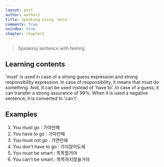 ```yaml
---
layout: post
author: author2
title: Speaking using 'must'
comments: true
noindex: true
chapter: chapter2
---
```

>Speaking sentence with feeling.

## Learning contents
'must' is used in case of a strong guess expression and strong responsibility expression.
In case of responsibility, it means that must do something. And, It can be used instead of 'have to'.
In case of a guess, it can transfer a strong assurance of 99%.
When it is used a negative sentence, it is converted to 'can't'.

## Examples
1. You must go 
: 가야만해
2. You have to go 
: 가야만해
3. You must not go 
: 가면안돼
4. You don't have to go 
: 가지않아도돼
5. You must be smart 
: 똑똑할거야
6. You can't be smart 
: 똑똑하지않을거야
